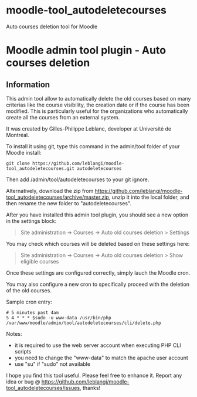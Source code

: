 # moodle-tool_autodeletecourses
Auto courses deletion tool for Moodle

Moodle admin tool plugin - Auto courses deletion
===================

Information
-----------

This admin tool allow to automatically delete the old courses based on many criterias like the course visibility, the creation date or if the course has been modified. This is particularly useful for the organizations who automatically create all the courses from an external system.

It was created by Gilles-Philippe Leblanc, developer at Université de Montréal.

To install it using git, type this command in the admin/tool folder of your Moodle install:
```
git clone https://github.com/leblangi/moodle-tool_autodeletecourses.git autodeletecourses
```
Then add /admin/tool/autodeletecourses to your git ignore.

Alternatively, download the zip from
<https://github.com/leblangi/moodle-tool_autodeletecourses/archive/master.zip>,
unzip it into the local folder, and then rename the new folder to "autodeletecourses".

After you have installed this admin tool plugin, you
should see a new option in the settings block:

> Site administration -> Courses -> Auto old courses deletion > Settings

You may check which courses will be deleted based on these settings here:

> Site administration -> Courses -> Auto old courses deletion > Show eligible courses

Once these settings are configured correctly, simply lauch the Moodle cron.

You may also configure a new cron to specifically proceed with the deletion of the old courses.

Sample cron entry:
```
# 5 minutes past 4am
5 4 * * * $sudo -u www-data /usr/bin/php /var/www/moodle/admin/tool/autodeletecourses/cli/delete.php
```

Notes:
- it is required to use the web server account when executing PHP CLI scripts
- you need to change the "www-data" to match the apache user account
- use "su" if "sudo" not available

I hope you find this tool useful. Please feel free to enhance it.
Report any idea or bug @
<https://github.com/leblangi/moodle-tool_autodeletecourses/issues>, thanks!
